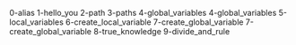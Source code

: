 0-alias
1-hello_you
2-path
3-paths
4-global_variables
4-global_variables
5-local_variables
6-create_local_variable
7-create_global_variable
7-create_global_variable
8-true_knowledge
9-divide_and_rule
